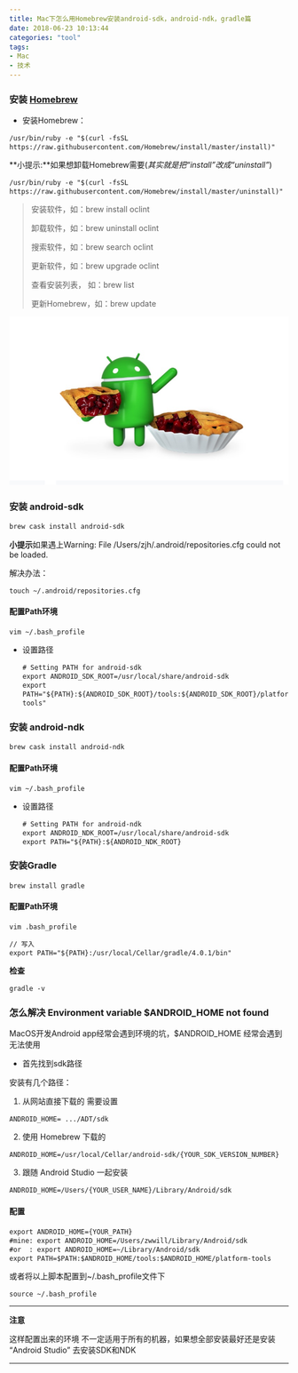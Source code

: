 ```yaml
---
title: Mac下怎么用Homebrew安装android-sdk，android-ndk，gradle篇
date: 2018-06-23 10:13:44
categories: "tool"
tags:
- Mac
- 技术
---
```


### 安装 [Homebrew](https://brew.sh/index_zh-cn)

- 安装Homebrew：

<!-- more -->

```
/usr/bin/ruby -e "$(curl -fsSL https://raw.githubusercontent.com/Homebrew/install/master/install)"
```

**小提示:**如果想卸载Homebrew需要(*其实就是把“install”改成“uninstall”*)

```
/usr/bin/ruby -e "$(curl -fsSL https://raw.githubusercontent.com/Homebrew/install/master/uninstall)"
```

> 安装软件，如：brew install oclint 
>
> 卸载软件，如：brew uninstall oclint
>
> 搜索软件，如：brew search oclint 
>
> 更新软件，如：brew upgrade oclint 
>
> 查看安装列表， 如：brew list 
>
> 更新Homebrew，如：brew update

![001](Mac下怎么用Homebrew安装android-sdk，android-ndk，gradle篇/001.png)



### 安装 android-sdk

```bash
brew cask install android-sdk
```

**小提示**如果遇上Warning: File /Users/zjh/.android/repositories.cfg could not be loaded.

解决办法：

```
touch ~/.android/repositories.cfg
```

#### 配置Path环境

```
vim ~/.bash_profile
```

- 设置路径

  ~~~
  # Setting PATH for android-sdk
  export ANDROID_SDK_ROOT=/usr/local/share/android-sdk
  export PATH="${PATH}:${ANDROID_SDK_ROOT}/tools:${ANDROID_SDK_ROOT}/platform-tools"
  ~~~


### 安装 android-ndk

```
brew cask install android-ndk
```

#### 配置Path环境

~~~
vim ~/.bash_profile
~~~

- 设置路径

  ```
  # Setting PATH for android-ndk
  export ANDROID_NDK_ROOT=/usr/local/share/android-sdk
  export PATH="${PATH}:${ANDROID_NDK_ROOT}
  ```

### 安装Gradle

```
brew install gradle
```

#### 配置Path环境

```
vim .bash_profile
```

```
// 写入
export PATH="${PATH}:/usr/local/Cellar/gradle/4.0.1/bin"
```

**检查**

```
gradle -v
```

### 怎么解决 Environment variable $ANDROID_HOME not found

MacOS开发Android app经常会遇到环境的坑，$ANDROID_HOME 经常会遇到无法使用

* 首先找到sdk路径

安装有几个路径：

1. 从网站直接下载的 需要设置

```
ANDROID_HOME= .../ADT/sdk
```

2. 使用 Homebrew 下载的

```
ANDROID_HOME=/usr/local/Cellar/android-sdk/{YOUR_SDK_VERSION_NUMBER}
```

3. 跟随 Android Studio 一起安装

```
ANDROID_HOME=/Users/{YOUR_USER_NAME}/Library/Android/sdk
```

#### 配置

```
export ANDROID_HOME={YOUR_PATH}
#mine: export ANDROID_HOME=/Users/zwwill/Library/Android/sdk
#or  : export ANDROID_HOME=~/Library/Android/sdk
export PATH=$PATH:$ANDROID_HOME/tools:$ANDROID_HOME/platform-tools
```

或者将以上脚本配置到~/.bash_profile文件下

```
source ~/.bash_profile
```

---



**注意**

这样配置出来的环境 不一定适用于所有的机器，如果想全部安装最好还是安装 “Android Studio” 去安装SDK和NDK

---

